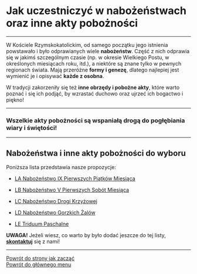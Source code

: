 # Jak uczestniczyć w nabożeństwach oraz inne akty pobożności
---
W Kościele Rzymskokatolickim, od samego początku jego istnienia powstawało i było odprawianych wiele **nabożeństw**. Część z nich odprawia się w jakimś szczególnym czasie (np. w okresie Wielkiego Postu, w określonych miesiącach roku, itd.), a niektóre są znane tylko w pewnych regionach świata. Mają przeróżne **formy i genezę**, dlatego najlepiej jest wymienić je i opisywać **każde z osobna**.

W tradycji zakorzeniły się też **inne obrzędy i pobożne akty**, które warto poznać i się ich podjąć, by wzrastać duchowo oraz ujrzeć ich bogactwo i piękno!

---
### Wszelkie akty pobożności są wspaniałą drogą do pogłębiania wiary i świętości!

---

## Nabożeństwa i inne akty pobożności do wyboru
Poniższa lista przedstawia nasze propozycje:
- [<span class="status status-list"><span class="status status-worship">LA</span> Nabożeństwo IX Pierwszych Piątków Miesiąca</span>](nabozenstwo_ix_pierwszych_piatkow_miesiaca.md)

- [<span class="status status-list"><span class="status status-worship">LB</span> Nabożeństwo V Pierwszych Sobót Miesiąca</span>](nabozenstwo_v_pierwszych_sobot_miesiaca.md)

- [<span class="status status-list"><span class="status status-worship">LC</span> Nabożeństwo Drogi Krzyżowej</span>](nabozenstwo_drogi_krzyzowej.md)

- [<span class="status status-list"><span class="status status-worship">LD</span> Nabożeństwo Gorzkich Żalów</span>](nabozenstwo_gorzkich_zalow.md)

- [<span class="status status-list"><span class="status status-worship">LE</span> Triduum Paschalne</span>](triduum_paschalne.md)

**UWAGA!** Jeżeli wiesz, co warto by było dodać jeszcze do tej listy, [**skontaktuj**](https://pl.gratiadei.org#kontakt) się z nami!

---
[Powrót do strony jak zacząć](jak_zaczac.md#jak-zaczac-nabozenstwa-oraz-inne-akty-poboznosci)  
[Powrót do głównego menu](index.md)
